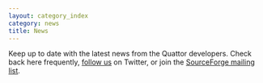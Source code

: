 ```yaml
---
layout: category_index
category: news
title: News
---
```


<!--
{% assign category_items = site.categories.news %}
-->

Keep up to date with the latest news from the Quattor developers. Check back
here frequently, [follow us](https://twitter.com/#!/QuattorToolkit) on
Twitter, or join the [SourceForge mailing
list](https://lists.sourceforge.net/lists/listinfo/quattor-discuss).

